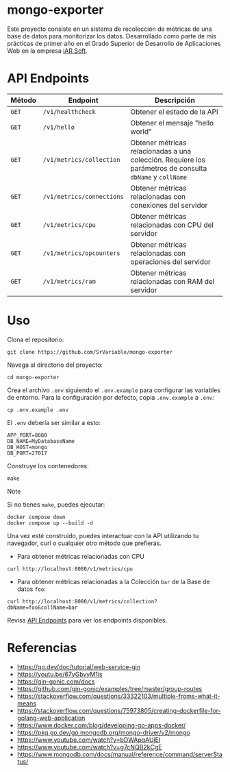 # mongo-exporter

Este proyecto consiste en un sistema de recolección de métricas de una base de
datos para monitorizar los datos. Desarrollado como parte de mis prácticas de
primer año en el Grado Superior de Desarrollo de Aplicaciones Web en la empresa
[iAR Soft](https://www.iar-soft.com/).

# API Endpoints

| Método | Endpoint                  | Descripción                                                                                              |
| ------ | ------------------------- | -------------------------------------------------------------------------------------------------------- |
| `GET`  | `/v1/healthcheck`         | Obtener el estado de la API                                                                              |
| `GET`  | `/v1/hello`               | Obtener el mensaje "hello world"                                                                         |
| `GET`  | `/v1/metrics/collection`  | Obtener métricas relacionadas a una colección. Requiere los parámetros de consulta `dbName` y `collName` |
| `GET`  | `/v1/metrics/connections` | Obtener métricas relacionadas con conexiones del servidor                                                |
| `GET`  | `/v1/metrics/cpu`         | Obtener métricas relacionadas con CPU del servidor                                                       |
| `GET`  | `/v1/metrics/opcounters`  | Obtener métricas relacionadas con operaciones del servidor                                               |
| `GET`  | `/v1/metrics/ram`         | Obtener métricas relacionadas con RAM del servidor                                                       |

# Uso

Clona el repositorio:

```
git clone https://github.com/SrVariable/mongo-exporter
```

Navega al directorio del proyecto:

```
cd mongo-exporter
```

Crea el archivo `.env` siguiendo el `.env.example` para configurar las
variables de entorno. Para la configuración por defecto, copia `.env.example` a
`.env`:

```
cp .env.example .env
```

El `.env` debería ser similar a esto:

```
APP_PORT=8080
DB_NAME=MyDatabaseName
DB_HOST=mongo
DB_PORT=27017
```

Construye los contenedores:

```
make
```

> [!NOTE]
>
> Si no tienes `make`, puedes ejecutar:
>
> ```
> docker compose down
> docker compose up --build -d
> ```

Una vez esté construido, puedes interactuar con la API utilizando tu navegador,
curl o cualquier otro método que prefieras.

- Para obtener métricas relacionadas con CPU

```
curl http://localhost:8080/v1/metrics/cpu
```

- Para obtener métricas relacionadas a la Colección `bar` de la Base de datos `foo`:

```
curl http://localhost:8080/v1/metrics/collection?dbName=foo&collName=bar
```

Revisa [API Endpoints](#api-endpoints) para ver los endpoints disponibles.

# Referencias

- https://go.dev/doc/tutorial/web-service-gin
- https://youtu.be/67yGbvyM1is
- https://gin-gonic.com/docs
- https://github.com/gin-gonic/examples/tree/master/group-routes
- https://stackoverflow.com/questions/33322103/multiple-froms-what-it-means
- https://stackoverflow.com/questions/75973805/creating-dockerfile-for-golang-web-application
- https://www.docker.com/blog/developing-go-apps-docker/
- https://pkg.go.dev/go.mongodb.org/mongo-driver/v2/mongo
- https://www.youtube.com/watch?v=bDWApqAUjEI
- https://www.youtube.com/watch?v=g7cNQB2kCgE
- https://www.mongodb.com/docs/manual/reference/command/serverStatus/
